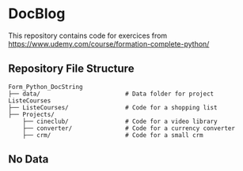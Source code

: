 # DocBlog
This repository contains code for exercices from  https://www.udemy.com/course/formation-complete-python/
## Repository File Structure
    Form_Python_DocString
    ├── data/          		         # Data folder for project ListeCourses
    ├── ListeCourses/       		 # Code for a shopping list
    ├── Projects/       		 
        ├── cineclub/       		 # Code for a video library
        ├── converter/       		 # Code for a currency converter
        ├── crm/       		         # Code for a small crm
## No Data